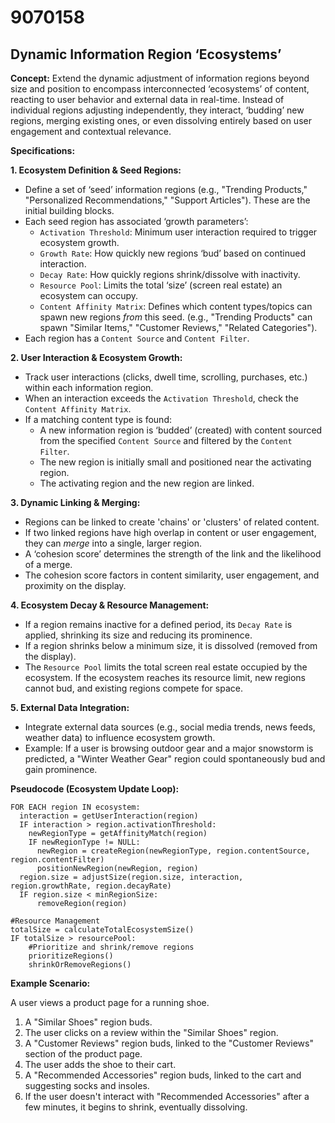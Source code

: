 # 9070158

## Dynamic Information Region ‘Ecosystems’

**Concept:** Extend the dynamic adjustment of information regions beyond size and position to encompass interconnected ‘ecosystems’ of content, reacting to user behavior and external data in real-time.  Instead of individual regions adjusting independently, they interact, ‘budding’ new regions, merging existing ones, or even dissolving entirely based on user engagement and contextual relevance.

**Specifications:**

**1. Ecosystem Definition & Seed Regions:**

*   Define a set of ‘seed’ information regions (e.g., "Trending Products," "Personalized Recommendations," "Support Articles"). These are the initial building blocks.
*   Each seed region has associated ‘growth parameters’:
    *   `Activation Threshold`: Minimum user interaction required to trigger ecosystem growth.
    *   `Growth Rate`:  How quickly new regions ‘bud’ based on continued interaction.
    *   `Decay Rate`:  How quickly regions shrink/dissolve with inactivity.
    *   `Resource Pool`: Limits the total ‘size’ (screen real estate) an ecosystem can occupy.
    *   `Content Affinity Matrix`: Defines which content types/topics can spawn new regions *from* this seed. (e.g., "Trending Products" can spawn "Similar Items," "Customer Reviews," "Related Categories").
*   Each region has a `Content Source` and `Content Filter`.

**2.  User Interaction & Ecosystem Growth:**

*   Track user interactions (clicks, dwell time, scrolling, purchases, etc.) within each information region.
*   When an interaction exceeds the `Activation Threshold`, check the `Content Affinity Matrix`.
*   If a matching content type is found:
    *   A new information region is ‘budded’ (created) with content sourced from the specified `Content Source` and filtered by the `Content Filter`.
    *   The new region is initially small and positioned near the activating region.
    *   The activating region and the new region are linked.

**3.  Dynamic Linking & Merging:**

*   Regions can be linked to create 'chains' or 'clusters' of related content.
*   If two linked regions have high overlap in content or user engagement, they can *merge* into a single, larger region.
*   A ‘cohesion score’ determines the strength of the link and the likelihood of a merge.
*   The cohesion score factors in content similarity, user engagement, and proximity on the display.

**4. Ecosystem Decay & Resource Management:**

*   If a region remains inactive for a defined period, its `Decay Rate` is applied, shrinking its size and reducing its prominence.
*   If a region shrinks below a minimum size, it is dissolved (removed from the display).
*   The `Resource Pool` limits the total screen real estate occupied by the ecosystem.  If the ecosystem reaches its resource limit, new regions cannot bud, and existing regions compete for space.

**5. External Data Integration:**

*   Integrate external data sources (e.g., social media trends, news feeds, weather data) to influence ecosystem growth.
*   Example:  If a user is browsing outdoor gear and a major snowstorm is predicted, a "Winter Weather Gear" region could spontaneously bud and gain prominence.

**Pseudocode (Ecosystem Update Loop):**

```pseudocode
FOR EACH region IN ecosystem:
  interaction = getUserInteraction(region)
  IF interaction > region.activationThreshold:
    newRegionType = getAffinityMatch(region)
    IF newRegionType != NULL:
      newRegion = createRegion(newRegionType, region.contentSource, region.contentFilter)
      positionNewRegion(newRegion, region)
  region.size = adjustSize(region.size, interaction, region.growthRate, region.decayRate)
  IF region.size < minRegionSize:
      removeRegion(region)

#Resource Management
totalSize = calculateTotalEcosystemSize()
IF totalSize > resourcePool:
    #Prioritize and shrink/remove regions
    prioritizeRegions()
    shrinkOrRemoveRegions()
```

**Example Scenario:**

A user views a product page for a running shoe.

1.  A "Similar Shoes" region buds.
2.  The user clicks on a review within the "Similar Shoes" region.
3.  A "Customer Reviews" region buds, linked to the "Customer Reviews" section of the product page.
4.  The user adds the shoe to their cart.
5.  A "Recommended Accessories" region buds, linked to the cart and suggesting socks and insoles.
6.  If the user doesn't interact with "Recommended Accessories" after a few minutes, it begins to shrink, eventually dissolving.